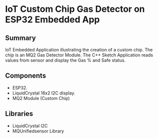 # IoT Custom Chip Gas Detector on ESP32 Embedded App

## Summary
IoT Embedded Application illustrating the creation of a custom chip. The chip is an MQ2 Gas Detector Module. The C++ Sketch Application reads values from sensor and display the Gas % and Safe status.

## Components
- ESP32.
- LiquidCrystal 16x2 I2C display.
- MQ2 Module (Custom Chip)

## Libraries
- LiquidCrystal I2C
- MQUnifiedsensor Library